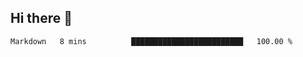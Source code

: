## Hi there 👋

<!--START_SECTION:waka-->

```txt
Markdown   8 mins          █████████████████████████   100.00 %
```

<!--END_SECTION:waka-->

